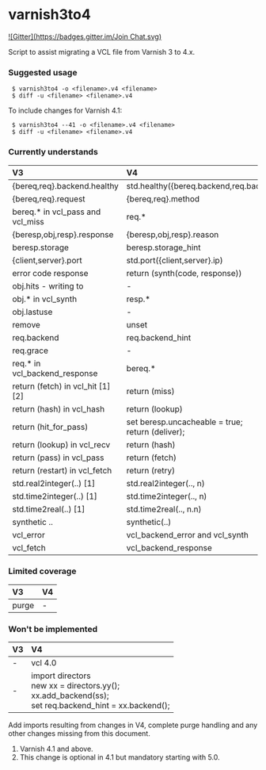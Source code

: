 varnish3to4
===========

[![Gitter](https://badges.gitter.im/Join Chat.svg)](https://gitter.im/fgsch/varnish3to4?utm_source=badge&utm_medium=badge&utm_campaign=pr-badge&utm_content=badge)

Script to assist migrating a VCL file from Varnish 3 to 4.x.

### Suggested usage

```
 $ varnish3to4 -o <filename>.v4 <filename>
 $ diff -u <filename> <filename>.v4
```

To include changes for Varnish 4.1:

```
 $ varnish3to4 --41 -o <filename>.v4 <filename>
 $ diff -u <filename> <filename>.v4
```

### Currently understands

V3 | V4
:-- | :--
{bereq,req}.backend.healthy | std.healthy({bereq.backend,req.backend_hint})
{bereq,req}.request | {bereq,req}.method
bereq.* in vcl_pass and vcl_miss | req.*
{beresp,obj,resp}.response | {beresp,obj,resp}.reason
beresp.storage | beresp.storage_hint
{client,server}.port | std.port({client,server}.ip)
error code response | return (synth(code, response))
obj.hits - writing to | -
obj.* in vcl_synth | resp.*
obj.lastuse | -
remove | unset
req.backend | req.backend_hint
req.grace | -
req.* in vcl_backend_response | bereq.*
return (fetch) in vcl_hit [1][2] | return (miss)
return (hash) in vcl_hash | return (lookup)
return (hit_for_pass) | set beresp.uncacheable = true;<br/>return (deliver);
return (lookup) in vcl_recv | return (hash)
return (pass) in vcl_pass | return (fetch)
return (restart) in vcl_fetch | return (retry)
std.real2integer(..) [1] | std.real2integer(.., n)
std.time2integer(..) [1] | std.time2integer(.., n)
std.time2real(..) [1] | std.time2real(.., n.n)
synthetic .. | synthetic(..)
vcl_error | vcl_backend_error and vcl_synth
vcl_fetch | vcl_backend_response

### Limited coverage

V3 | V4
:-- | :--
purge | -

### Won't be implemented

V3 | V4
:-- | :--
- | vcl 4.0
- | import directors<br/>new xx = directors.yy();<br/>xx.add_backend(ss);<br/>set req.backend_hint = xx.backend();

Add imports resulting from changes in V4, complete purge handling and
any other changes missing from this document.

1. Varnish 4.1 and above.
2. This change is optional in 4.1 but mandatory starting with 5.0.
